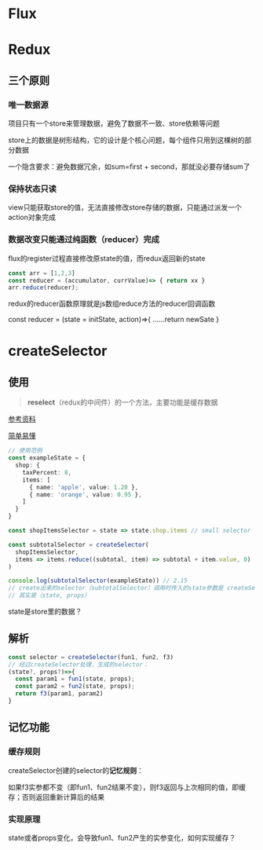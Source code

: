 # Flux





# Redux



## 三个原则

### 唯一数据源

项目只有一个store来管理数据，避免了数据不一致、store依赖等问题

store上的数据是树形结构，它的设计是个核心问题，每个组件只用到这棵树的部分数据

一个隐含要求：避免数据冗余，如sum=first + second，那就没必要存储sum了



### 保持状态只读

view只能获取store的值，无法直接修改store存储的数据，只能通过派发一个action对象完成



### 数据改变只能通过纯函数（reducer）完成

flux的register过程直接修改原state的值，而redux返回新的state

```javascript
const arr = [1,2,3]
const reducer = (accumulator, currValue)=> { return xx }
arr.reduce(reducer);
```

redux的reducer函数原理就是js数组reduce方法的reducer回调函数

const reducer = (state = initState, action)=>{ ......return newSate }





# createSelector



## 使用



> **reselect**（redux的中间件）的一个方法，主要功能是缓存数据



[参考资料](https://www.tangshuang.net/3839.html)

[简单易懂](https://juejin.cn/post/6844903866354532365)



```typescript
// 使用范例
const exampleState = {
  shop: {
    taxPercent: 8,
    items: [
      { name: 'apple', value: 1.20 },
      { name: 'orange', value: 0.95 },
    ]
  }
}

const shopItemsSelector = state => state.shop.items // small selector

const subtotalSelector = createSelector( 
  shopItemsSelector,
  items => items.reduce((subtotal, item) => subtotal + item.value, 0)
)

console.log(subtotalSelector(exampleState)) // 2.15
// create出来的selector（subtotalSelector）调用时传入的state参数是 createSelector前n-1个selector函数（shopItemsSelector）所需的state参数
// 其实是（state, props）
```

state是store里的数据？



## 解析



```typescript
const selector = createSelector(fun1, fun2, f3)
// 经过createSelector处理，生成的selector：
(state?, props?)=>{
  const param1 = fun1(state, props);
  const param2 = fun2(state, props);
  return f3(param1, param2)
}
```



## 记忆功能



### 缓存规则

createSelector创建的selector的**记忆规则**：

如果f3实参都不变（即fun1、fun2结果不变），则f3返回与上次相同的值，即缓存；否则返回重新计算后的结果



### 实现原理

state或者props变化，会导致fun1、fun2产生的实参变化，如何实现缓存？









